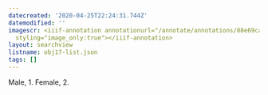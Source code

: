```yaml
---
datecreated: '2020-04-25T22:24:31.744Z'
datemodified: ''
imagescr: <iiif-annotation annotationurl="/annotate/annotations/88e69ca6-8743-11ea-b4d6-5254008afee6.json"
  styling="image_only:true"></iiif-annotation>
layout: searchview
listname: obj17-list.json
tags: []
---
```

Male, 1. Female, 2.